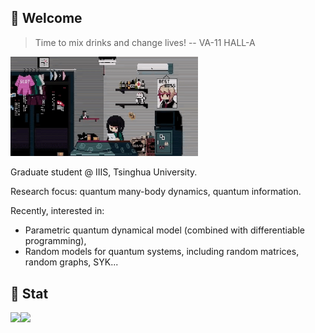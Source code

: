 ## 🦚 Welcome

> Time to mix drinks and change lives! -- VA-11 HALL-A

<img src="room.gif" width="300"/>

Graduate student @ IIIS, Tsinghua University.

Research focus: quantum many-body dynamics, quantum information.

Recently, interested in:
- Parametric quantum dynamical model (combined with differentiable programming),
- Random models for quantum systems, including random matrices, random graphs, SYK...

## 🚀 Stat
 
<img align="left" src="https://github-readme-stats.vercel.app/api?username=royess&count_private=true&show_icons=true&theme=apprentice&disable_animations=true">

<img align="left" src="https://github-readme-stats.vercel.app/api/top-langs/?username=royess&count_private=true&theme=apprentice&disable_animations=true">
